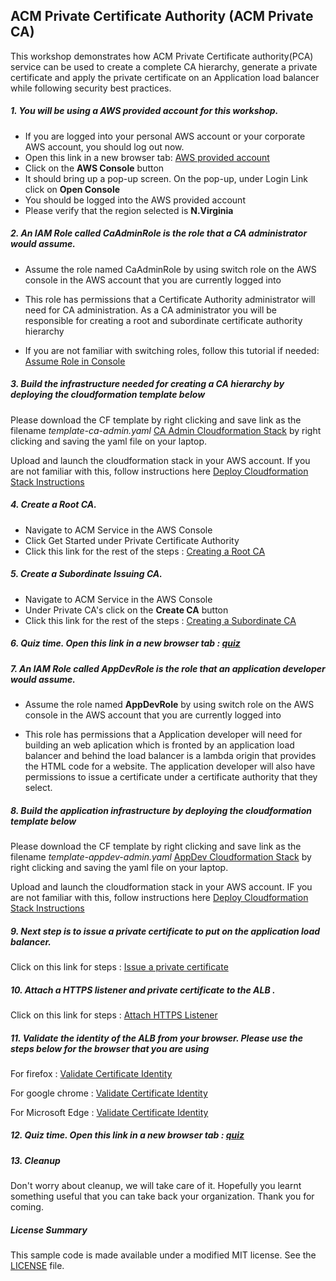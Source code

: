 ## ACM Private Certificate Authority (ACM Private CA)

This workshop demonstrates how ACM Private Certificate authority(PCA) service can be used to create a complete CA hierarchy, generate a private certificate and apply the 
private certificate on an Application load balancer while following security best practices.

##### 1. You will be using a AWS provided account for this workshop.

* If you are logged into your personal AWS account or your corporate AWS account, you should log out now.
* Open this link in a new browser tab: [AWS provided account](https://dashboard.eventengine.run/)
* Click on the **AWS Console** button
* It should bring up a pop-up screen. On the pop-up,  under Login Link click on **Open Console**
* You should be logged into the AWS provided account
* Please verify that the region selected is **N.Virginia**

##### 2. An IAM Role called **CaAdminRole** is the role that a CA administrator would assume. 

* Assume the role named CaAdminRole by using switch role on the AWS console in the AWS account that you are currently logged into

* This role has permissions that a Certificate Authority administrator will need for CA administration. As a CA administrator you will be responsible for creating a root and subordinate certificate authority
hierarchy

* If you are not familiar with switching roles, follow this tutorial if needed: [Assume Role in Console](https://docs.aws.amazon.com/IAM/latest/UserGuide/id_roles_use_switch-role-console.html)

##### 3. Build the infrastructure needed for creating a CA hierarchy by deploying the cloudformation template below

Please download the CF template by right clicking and save link as the filename *template-ca-admin.yaml* [CA Admin Cloudformation Stack](https://raw.githubusercontent.com/aws-samples/data-protection/master/usecase-6/cf-templates/template-ca-admin.yaml) by right clicking and saving the yaml file on your laptop. 

Upload and launch the cloudformation stack in your AWS account. If you are not familiar with this, follow instructions here [Deploy Cloudformation Stack Instructions](https://docs.aws.amazon.com/AWSCloudFormation/latest/UserGuide/cfn-using-console-create-stack-template.html)

##### 4. Create a Root CA. 

* Navigate to ACM Service in the AWS Console
* Click Get Started under Private Certificate Authority
* Click this link for the rest of the steps : [Creating a Root CA](https://view.highspot.com/viewer/5d5b129b6a3b116f4230f242)

##### 5. Create a Subordinate Issuing CA. 

* Navigate to ACM Service in the AWS Console
* Under Private CA's click on the **Create CA** button
* Click this link for the rest of the steps  : [Creating a Subordinate CA](https://view.highspot.com/viewer/5d5b12f7628ba2737b0f2c16)

##### 6. Quiz time. Open this link in a new browser tab : [quiz](https://bit.ly/2yQ5IML)

##### 7. An IAM Role called **AppDevRole** is the role that an application developer would assume. 

* Assume the role named **AppDevRole** by using switch role on the AWS console in the AWS account that you are currently logged into

* This role has permissions that a Application developer will need for building an web aplication which is fronted by an application load balancer and behind the load balancer is a lambda origin that
provides the HTML code for a website. The application developer will also have permissions to issue a certificate under a certificate authority that they select.

##### 8. Build the application infrastructure by deploying the cloudformation template below

Please download the CF template by right clicking and save link as the filename *template-appdev-admin.yaml* [AppDev Cloudformation Stack](https://raw.githubusercontent.com/aws-samples/data-protection/master/usecase-6/cf-templates/template-app-dev.yaml) by right clicking and saving the yaml file on your laptop. 

Upload and launch the cloudformation stack in your AWS account. IF you are not familiar with this, follow instructions here [Deploy Cloudformation Stack Instructions](https://docs.aws.amazon.com/AWSCloudFormation/latest/UserGuide/cfn-using-console-create-stack-template.html)

##### 9. Next step is to issue a private certificate to put on the application load balancer. 

Click on this link for steps : [Issue a private certificate](https://view.highspot.com/viewer/5d5b133d6a3b116f29313a10)  

##### 10. Attach a HTTPS listener and private certificate to the ALB . 

Click on this link for steps : [Attach HTTPS Listener](https://view.highspot.com/viewer/5d5b5d496a3b116f1e31bd56)  

##### 11. Validate the identity of the ALB from your browser. Please use the steps below for the browser that you are using

For firefox : [Validate Certificate Identity](https://view.highspot.com/viewer/5d5c1fe23f65f635ae005a47)  

For google chrome : [Validate Certificate Identity](https://view.highspot.com/viewer/5d5c42da66bbaa2fc928a575)

For Microsoft Edge : [Validate Certificate Identity](https://view.highspot.com/viewer/5d5c2e5cf7794d4833e8207a)

##### 12. Quiz time. Open this link in a new browser tab : [quiz](https://bit.ly/2Zh3iRY)

##### 13. Cleanup

Don't worry about cleanup, we will take care of it. Hopefully you learnt something useful that you can take back your organization. Thank you for coming.


##### License Summary

This sample code is made available under a modified MIT license. See the [LICENSE](LICENSE) file.
